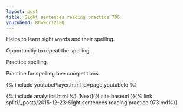 ```yaml
---
layout: post
title: Sight sentences reading practice 706
youtubeId: 8hw9cr121EQ
---
```

 
 
Helps to learn sight words and their spelling.

Opportunitiy to repeat the spelling. 

Practice spelling. 
 
Practice for spelling bee competitions. 
 
{% include youtubePlayer.html id=page.youtubeId %}
 
 
{% include analytics.html %} 
[Next]({{ site.baseurl }}{% link  split1/_posts/2015-12-23-Sight sentences reading practice 973.md%})
 
